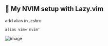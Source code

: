 ## 🤯 My NVIM setup with Lazy.vim

add alias in .zshrc
```
alias vim='nvim'
```

![image](https://github.com/vagnermaltauro/my-nvimrc/assets/81274178/6968d96c-82ef-47c0-98ff-4d2eca4685fe)
